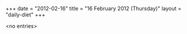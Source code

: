 +++
date = "2012-02-16"
title = "16 February 2012 (Thursday)"
layout = "daily-diet"
+++


\<no entries\>

